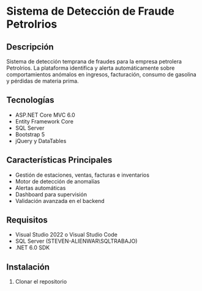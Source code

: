 # Sistema de Detección de Fraude Petrolrios

## Descripción
Sistema de detección temprana de fraudes para la empresa petrolera Petrolrios. La plataforma identifica y alerta automáticamente sobre comportamientos anómalos en ingresos, facturación, consumo de gasolina y pérdidas de materia prima.

## Tecnologías
- ASP.NET Core MVC 6.0
- Entity Framework Core
- SQL Server
- Bootstrap 5
- jQuery y DataTables

## Características Principales
- Gestión de estaciones, ventas, facturas e inventarios
- Motor de detección de anomalías
- Alertas automáticas
- Dashboard para supervisión
- Validación avanzada en el backend

## Requisitos
- Visual Studio 2022 o Visual Studio Code
- SQL Server (STEVEN-ALIENWAR\SQLTRABAJO)
- .NET 6.0 SDK

## Instalación

1. Clonar el repositorio